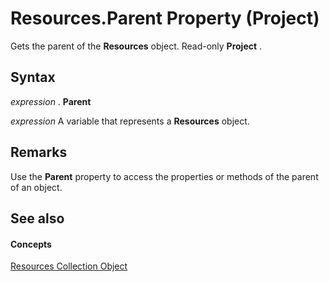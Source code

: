 
# Resources.Parent Property (Project)

Gets the parent of the  **Resources** object. Read-only **Project** .


## Syntax

 _expression_ . **Parent**

 _expression_ A variable that represents a **Resources** object.


## Remarks

Use the  **Parent** property to access the properties or methods of the parent of an object.


## See also


#### Concepts


[Resources Collection Object](84f8357a-358b-f2ae-e164-65c0c5abd383.md)
